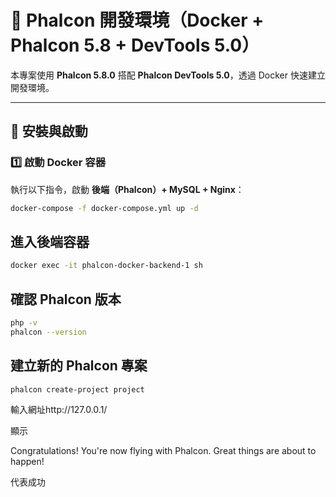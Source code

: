 # 🚀 Phalcon 開發環境（Docker + Phalcon 5.8 + DevTools 5.0）

本專案使用 **Phalcon 5.8.0** 搭配 **Phalcon DevTools 5.0**，透過 Docker 快速建立開發環境。

---

## **📌 安裝與啟動**

### **1️⃣ 啟動 Docker 容器**
執行以下指令，啟動 **後端（Phalcon）+ MySQL + Nginx**：

```sh
docker-compose -f docker-compose.yml up -d
```

## 進入後端容器
```sh
docker exec -it phalcon-docker-backend-1 sh
```

## 確認 Phalcon 版本
```sh
php -v
phalcon --version
```

## 建立新的 Phalcon 專案
```sh
phalcon create-project project
```

輸入網址http://127.0.0.1/

顯示

Congratulations!
You're now flying with Phalcon. Great things are about to happen!

代表成功